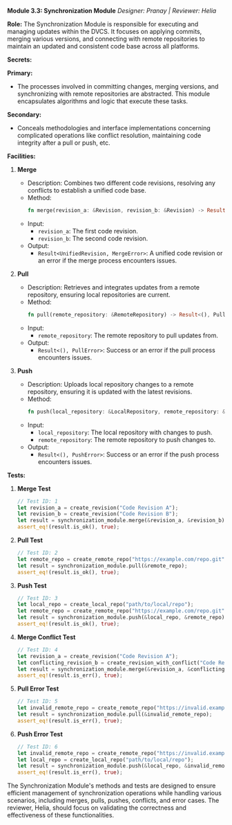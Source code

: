 **Module 3.3: Synchronization Module**
*Designer: Pranay | Reviewer: Helia*

**Role:**
The Synchronization Module is responsible for executing and managing updates within the DVCS. It focuses on applying commits, merging various versions, and connecting with remote repositories to maintain an updated and consistent code base across all platforms.

**Secrets:**

**Primary:**
- The processes involved in committing changes, merging versions, and synchronizing with remote repositories are abstracted. This module encapsulates algorithms and logic that execute these tasks.

**Secondary:**
- Conceals methodologies and interface implementations concerning complicated operations like conflict resolution, maintaining code integrity after a pull or push, etc.

**Facilities:**
1. **Merge**
   - Description: Combines two different code revisions, resolving any conflicts to establish a unified code base.
   - Method:
     ```rust
     fn merge(revision_a: &Revision, revision_b: &Revision) -> Result<UnifiedRevision, MergeError>;
     ```
   - Input:
     - `revision_a`: The first code revision.
     - `revision_b`: The second code revision.
   - Output:
     - `Result<UnifiedRevision, MergeError>`: A unified code revision or an error if the merge process encounters issues.

2. **Pull**
   - Description: Retrieves and integrates updates from a remote repository, ensuring local repositories are current.
   - Method:
     ```rust
     fn pull(remote_repository: &RemoteRepository) -> Result<(), PullError>;
     ```
   - Input:
     - `remote_repository`: The remote repository to pull updates from.
   - Output:
     - `Result<(), PullError>`: Success or an error if the pull process encounters issues.

3. **Push**
   - Description: Uploads local repository changes to a remote repository, ensuring it is updated with the latest revisions.
   - Method:
     ```rust
     fn push(local_repository: &LocalRepository, remote_repository: &RemoteRepository) -> Result<(), PushError>;
     ```
   - Input:
     - `local_repository`: The local repository with changes to push.
     - `remote_repository`: The remote repository to push changes to.
   - Output:
     - `Result<(), PushError>`: Success or an error if the push process encounters issues.

**Tests:**

1. **Merge Test**
   ```rust
   // Test ID: 1
   let revision_a = create_revision("Code Revision A");
   let revision_b = create_revision("Code Revision B");
   let result = synchronization_module.merge(&revision_a, &revision_b);
   assert_eq!(result.is_ok(), true);
   ```

2. **Pull Test**
   ```rust
   // Test ID: 2
   let remote_repo = create_remote_repo("https://example.com/repo.git");
   let result = synchronization_module.pull(&remote_repo);
   assert_eq!(result.is_ok(), true);
   ```

3. **Push Test**
   ```rust
   // Test ID: 3
   let local_repo = create_local_repo("path/to/local/repo");
   let remote_repo = create_remote_repo("https://example.com/repo.git");
   let result = synchronization_module.push(&local_repo, &remote_repo);
   assert_eq!(result.is_ok(), true);
   ```

4. **Merge Conflict Test**
   ```rust
   // Test ID: 4
   let revision_a = create_revision("Code Revision A");
   let conflicting_revision_b = create_revision_with_conflict("Code Revision B");
   let result = synchronization_module.merge(&revision_a, &conflicting_revision_b);
   assert_eq!(result.is_err(), true);
   ```

5. **Pull Error Test**
   ```rust
   // Test ID: 5
   let invalid_remote_repo = create_remote_repo("https://invalid.example.com/repo.git");
   let result = synchronization_module.pull(&invalid_remote_repo);
   assert_eq!(result.is_err(), true);
   ```

6. **Push Error Test**
   ```rust
   // Test ID: 6
   let invalid_remote_repo = create_remote_repo("https://invalid.example.com/repo.git");
   let local_repo = create_local_repo("path/to/local/repo");
   let result = synchronization_module.push(&local_repo, &invalid_remote_repo);
   assert_eq!(result.is_err(), true);
   ```

The Synchronization Module's methods and tests are designed to ensure efficient management of synchronization operations while handling various scenarios, including merges, pulls, pushes, conflicts, and error cases. The reviewer, Helia, should focus on validating the correctness and effectiveness of these functionalities.

